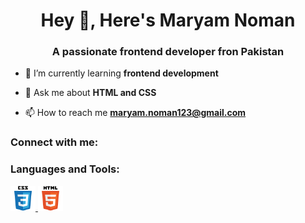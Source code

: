 <h1 align="center">Hey 👋, Here's Maryam Noman</h1>
<h3 align="center">A passionate frontend developer fron Pakistan</h3>

- 🌱 I’m currently learning **frontend development**

- 💬 Ask me about **HTML and CSS**

- 📫 How to reach me **maryam.noman123@gmail.com**

<h3 align="left">Connect with me:</h3>
<p align="left">
</p>

<h3 align="left">Languages and Tools:</h3>
<p align="left"> <a href="https://www.w3schools.com/css/" target="_blank" rel="noreferrer"> <img src="https://raw.githubusercontent.com/devicons/devicon/master/icons/css3/css3-original-wordmark.svg" alt="css3" width="40" height="40"/> </a> <a href="https://www.w3.org/html/" target="_blank" rel="noreferrer"> <img src="https://raw.githubusercontent.com/devicons/devicon/master/icons/html5/html5-original-wordmark.svg" alt="html5" width="40" height="40"/> </a> </p>

